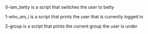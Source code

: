 0-iam_betty is a script that switches the user to betty

1-who_am_i is a script that prints the user that is currently logged in

2-group is a script that prints the current group the user is under
